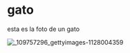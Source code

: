 # gato
esta es la foto de un gato

![_109757296_gettyimages-1128004359](https://user-images.githubusercontent.com/129441057/228955649-733ff424-0e7a-494a-9b5f-10fad130a949.jpg)

